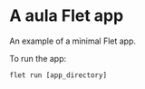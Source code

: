 # A aula Flet app

An example of a minimal Flet app.

To run the app:

```
flet run [app_directory]
```